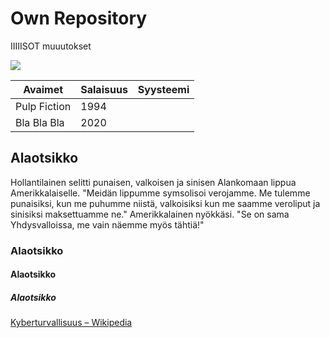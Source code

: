 # Own Repository

IIIIISOT muuutokset

![](http://vsenato.ru/wp-content/uploads/2015/09/nato-nci.jpg)

 Avaimet | Salaisuus | Syysteemi |
--------|-----------|----------:|
 Pulp Fiction | 1994 |
 Bla Bla Bla | 2020 |

## Alaotsikko
Hollantilainen selitti punaisen, valkoisen ja sinisen Alankomaan lippua Amerikkalaiselle. "Meidän lippumme symsolisoi verojamme. Me tulemme punaisiksi, kun me puhumme niistä, valkoisiksi kun me saamme veroliput ja sinisiksi maksettuamme ne." Amerikkalainen nyökkäsi. "Se on sama Yhdysvalloissa, me vain näemme myös tähtiä!"

### Alaotsikko

#### Alaotsikko

##### Alaotsikko

[Kyberturvallisuus – Wikipedia](https://fi.wikipedia.org/wiki/Kyberturvallisuus)
